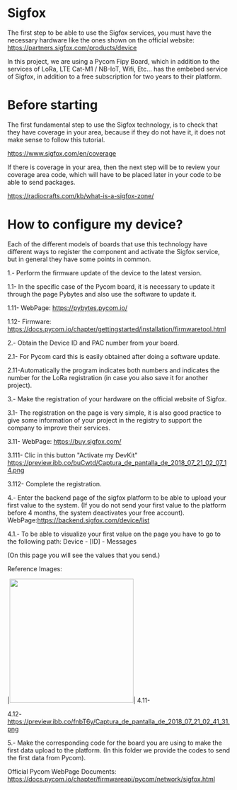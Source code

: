 # Sigfox

The first step to be able to use the Sigfox services, you must have the necessary hardware like the ones shown on the official website: https://partners.sigfox.com/products/device

In this project, we are using a Pycom Fipy Board, which in addition to the services of LoRa, LTE Cat-M1 / NB-IoT, Wifi, Etc... has the embebed service of Sigfox, in addition to a free subscription for two years to their platform.

# Before starting

The first fundamental step to use the Sigfox technology, is to check that they have coverage in your area, because if they do not have it, it does not make sense to follow this tutorial.

https://www.sigfox.com/en/coverage

If there is coverage in your area, then the next step will be to review your coverage area code, which will have to be placed later in your code to be able to send packages.

https://radiocrafts.com/kb/what-is-a-sigfox-zone/

# How to configure my device?

Each of the different models of boards that use this technology have different ways to register the component and activate the Sigfox service, but in general they have some points in common.

1.- Perform the firmware update of the device to the latest version.

1.1- In the specific case of the Pycom board, it is necessary to update it through the page Pybytes and also use the software to update it. 

1.11- WebPage:  https://pybytes.pycom.io/

1.12- Firmware: https://docs.pycom.io/chapter/gettingstarted/installation/firmwaretool.html


2.- Obtain the Device ID and PAC number from your board.

2.1- For Pycom card this is easily obtained after doing a software update.

2.11-Automatically the program indicates both numbers and indicates the number for the LoRa registration (in case you also save it for another project).


3.- Make the registration of your hardware on the official website of Sigfox.

3.1- The registration on the page is very simple, it is also good practice to give some information of your project in the registry to support the company to improve their services.

3.11- WebPage: https://buy.sigfox.com/ 

3.111- Clic in this button "Activate my DevKit"
https://preview.ibb.co/buCwtd/Captura_de_pantalla_de_2018_07_21_02_07_14.png

3.112- Complete the registration.


4.- Enter the backend page of the sigfox platform to be able to upload your first value to the system. (If you do not send your first value to the platform before 4 months, the system deactivates your free account). WebPage:https://backend.sigfox.com/device/list

4.1.- To be able to visualize your first value on the page you have to go to the following path:
Device - [ID] - Messages

(On this page you will see the values that you send.)

Reference Images:

|<img src="https://preview.ibb.co/nh6ZeJ/Captura_de_pantalla_de_2018_07_21_02_39_24.png" width="280">|
4.11- 

4.12- https://preview.ibb.co/fnbT6y/Captura_de_pantalla_de_2018_07_21_02_41_31.png


5.- Make the corresponding code for the board you are using to make the first data upload to the platform. (In this folder we provide the codes to send the first data from Pycom).

Official Pycom WebPage Documents: https://docs.pycom.io/chapter/firmwareapi/pycom/network/sigfox.html
